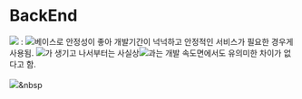 # BackEnd
<img src="https://img.shields.io/badge/Spring-6DB33F?style=flat-square&logo=Spring&logoColor=white"/></a>
 : <img src="https://img.shields.io/badge/Java-007396?style=flat-square&logo=Java&logoColor=white"/></a>베이스로 안정성이 좋아 개발기간이 넉넉하고 안정적인 서비스가 필요한 경우게 사용됨. <img src="https://img.shields.io/badge/SpringBoot-6DB33F?style=flat-square&logo=SpringBoot&logoColor=white"/></a>가 생기고 나서부터는 사실상<img src="https://img.shields.io/badge/Django-092E20?style=flat-square&logo=Django&logoColor=white"/></a>과는 개발 속도면에서도 유의미한 차이가 없다고 함.
<br>
<br>
<img src="https://img.shields.io/badge/Django-092E20?style=flat-square&logo=Django&logoColor=white"/></a>&nbsp 

